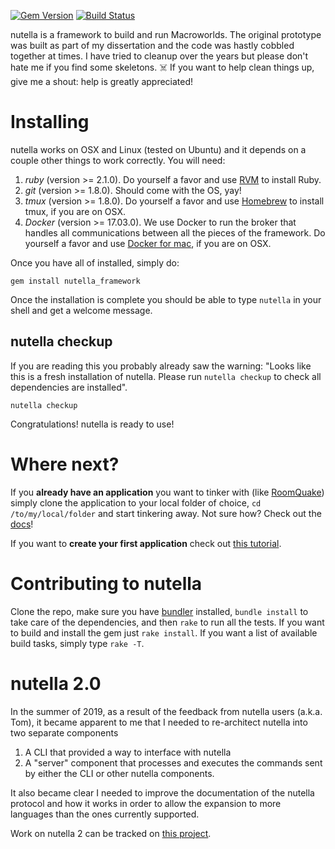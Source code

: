 
[![Gem Version](https://badge.fury.io/rb/nutella_framework.svg)](http://badge.fury.io/rb/nutella_framework) 
[![Build Status](https://travis-ci.org/nutella-framework/nutella_framework.svg?branch=master)](https://travis-ci.org/nutella-framework/nutella_framework)

nutella is a framework to build and run Macroworlds. The original prototype was built as part of my dissertation and the code was hastly cobbled together at times. I have tried to cleanup over the years but please don't hate me if you find some skeletons. ☠️ If you want to help clean things up, give me a shout: help is greatly appreciated!

# Installing
nutella works on OSX and Linux (tested on Ubuntu) and it depends on a couple other things to work correctly. You will need:

1. _ruby_ (version >= 2.1.0). Do yourself a favor and use [RVM](https://rvm.io/rvm/install) to install Ruby.
1. _git_ (version >= 1.8.0). Should come with the OS, yay!
1. _tmux_ (version >= 1.8.0). Do yourself a favor and use [Homebrew](http://brew.sh/) to install tmux, if you are on OSX.
1. _Docker_ (version >= 17.03.0). We use Docker to run the broker that handles all communications between all the pieces of the framework. Do yourself a favor and use [Docker for mac](https://store.docker.com/editions/community/docker-ce-desktop-mac), if you are on OSX.

Once you have all of  installed, simply do:
```
gem install nutella_framework
```
Once the installation is complete you should be able to type `nutella` in your shell and get a welcome message. 

## nutella checkup
If you are reading this you probably already saw the warning: "Looks like this is a fresh installation of nutella. Please run `nutella checkup` to check all dependencies are installed".

```
nutella checkup
```
Congratulations! nutella is ready to use!


# Where next?
If you **already have an application** you want to tinker with (like [RoomQuake](https://github.com/ltg-uic/roomquake)) simply clone the application to your local folder of choice, `cd /to/my/local/folder` and start tinkering away. Not sure how? Check out the [docs](https://github.com/nutella-framework/docs)!

If you want to **create your first application** check out [this tutorial](https://github.com/nutella-framework/docs/blob/master/getting_started/tutorial_1.md).


# Contributing to nutella
Clone the repo, make sure you have [bundler](https://bundler.io/) installed, `bundle install` to take care of the dependencies, and then `rake` to run all the tests. If you want to build and install the gem just `rake install`. If you want a list of available build tasks, simply type `rake -T`. 

# nutella 2.0
In the summer of 2019, as a result of the feedback from nutella users (a.k.a. Tom), it became apparent to me that I needed to re-architect nutella into two separate components
1. A CLI that provided a way to interface with nutella
2. A "server" component that processes and executes the commands sent by either the CLI or other nutella components.

It also became clear I needed to improve the documentation of the nutella protocol and how it works in order to allow the expansion to more languages than the ones currently supported.

Work on nutella 2 can be tracked on [this project](https://github.com/orgs/nutella-framework/projects/2).